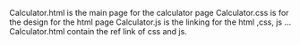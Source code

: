 Calculator.html is the main page for the calculator page
Calculator.css is for the design for the html page 
Calculator.js is the linking for the html ,css, js ...
Calculator.html contain the ref link of css and js.

